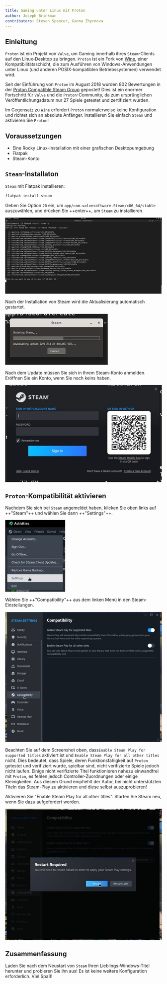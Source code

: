 ```yaml
---
title: Gaming unter Linux mit Proton
author: Joseph Brinkman
contributors: Steven Spencer, Ganna Zhyrnova
---
```


## Einleitung

`Proton` ist ein Projekt von `Valve`, um Gaming innerhalb ihres `Steam`-Clients auf den Linux-Desktop zu bringen. `Proton` ist ein Fork von [Wine](https://www.winehq.org/), einer Kompatibilitätsschicht, die zum Ausführen von Windows-Anwendungen unter Linux (und anderen POSIX-kompatiblen Betriebssystemen) verwendet wird.

Seit der Einführung von `Proton` im August 2018 wurden 802 Bewertungen in der [Proton Compatible Steam Group](https://store.steampowered.com/curator/33483305-Proton-Compatible/about/) gepostet! Dies ist ein enormer Fortschritt für `Valve` und die `Proton`-Community, da zum ursprünglichen Veröffentlichungsdatum nur 27 Spiele getestet und zertifiziert wurden.

Im Gegensatz zu `Wine` erfordert `Proton` normalerweise keine Konfiguration und richtet sich an absolute Anfänger. Installieren Sie einfach `Steam` und aktivieren Sie `Proton`!

## Voraussetzungen

- Eine Rocky Linux-Installation mit einer grafischen Desktopumgebung
- Flatpak
- Steam-Konto

## `Steam`-Installaton

`Steam` mit Flatpak installieren:

```bash
flatpak install steam 
```

Geben Sie Option `20` ein, um `app/com.valvesoftware.Steam/x86_64/stable` auszuwählen, und drücken Sie ++enter++, um `Steam` zu installieren.

![Installing Steam option 20](images/Timeline_1_01_00_22_00.jpg)

Nach der Installation von Steam wird die Aktualisierung automatisch gestartet.

![Steam updates](images/Timeline_1_01_04_16_00.jpg)

Nach dem Update müssen Sie sich in Ihrem Steam-Konto anmelden. Eröffnen Sie ein Konto, wenn Sie noch keins haben.

![Steam](images/Timeline_1_01_06_09_04.jpg)

## `Proton`-Kompatibilität aktivieren

Nachdem Sie sich bei `Steam` angemeldet haben, klicken Sie oben links auf ++"Steam"++ und wählen Sie dann ++"Settings"++.

![Steam settings](images/Timeline_1_01_10_18_38.jpg)

Wählen Sie ++"Compatibility"++ aus dem linken Menü in den Steam-Einstellungen.

![Compatibility settings](images/Timeline_1_01_10_58_27.jpg)

Beachten Sie auf dem Screenshot oben, dass`Enable Steam Play for supported titles` aktiviert ist und `Enable Steam Play for all other titles` nicht. Dies bedeutet, dass Spiele, deren Funktionsfähigkeit auf `Proton` getestet und verifiziert wurde, spielbar sind, nicht verifizierte Spiele jedoch nicht laufen. Einige nicht verifizierte Titel funktionieren nahezu einwandfrei mit `Proton`, es fehlen jedoch Controller-Zuordnungen oder einige Kleinigkeiten. Aus diesem Grund empfiehlt der Autor, bei nicht unterstützten Titeln das Steam-Play zu aktivieren und diese selbst auszuprobieren!

Aktivieren Sie "Enable Steam Play for all other titles". Starten Sie Steam neu, wenn Sie dazu aufgefordert werden.

![Steam play for all other titles toggled](images/Timeline_1_01_11_07_44.jpg)

## Zusammenfassung

Laden Sie nach dem Neustart von `Steam` Ihren Lieblings-Windows-Titel herunter und probieren Sie ihn aus! Es ist keine weitere Konfiguration erforderlich. Viel Spaß!

